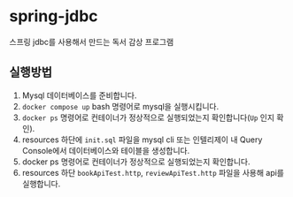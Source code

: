 # spring-jdbc
스프링 jdbc를 사용해서 만드는 독서 감상 프로그램

## 실행방법
1. Mysql 데이터베이스를 준비합니다.
2. `docker compose up` bash 명령어로 mysql을 실행시킵니다.
3. `docker ps` 명령어로 컨테이너가 정상적으로 실행되었는지 확인합니다(`Up` 인지 확인).
4. resources 하단에 `init.sql` 파일을 mysql cli 또는 인텔리제이 내 Query Console에서 데이터베이스와 테이블을 생성합니다.
5. docker ps 명령어로 컨테이너가 정상적으로 실행되었는지 확인합니다.
6. resources 하단 `bookApiTest.http`, `reviewApiTest.http` 파일을 사용해 api를 실행합니다.

